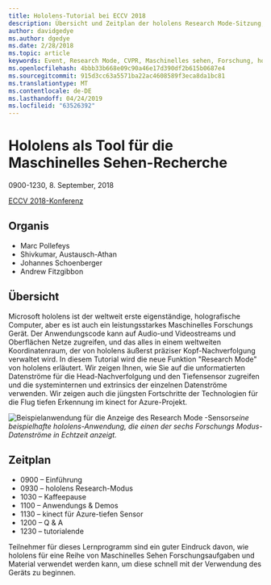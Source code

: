 ```yaml
---
title: Hololens-Tutorial bei ECCV 2018
description: Übersicht und Zeitplan der hololens Research Mode-Sitzung, die auf der ECCV-Konferenz am 8. September 2018 übermittelt werden soll.
author: davidgedye
ms.author: dgedye
ms.date: 2/28/2018
ms.topic: article
keywords: Event, Research Mode, CVPR, Maschinelles sehen, Forschung, hololens
ms.openlocfilehash: 4bbb33b668e09c90a46e17d390df2b615b0687e4
ms.sourcegitcommit: 915d3cc63a5571ba22ac4608589f3eca8da1bc81
ms.translationtype: MT
ms.contentlocale: de-DE
ms.lasthandoff: 04/24/2019
ms.locfileid: "63526392"
---
```

# <a name="hololens-as-a-tool-for-computer-vision-research"></a>Hololens als Tool für die Maschinelles Sehen-Recherche
0900-1230, 8. September, 2018

[ECCV 2018-Konferenz](https://eccv2018.org)

## <a name="organizers"></a>Organis
* Marc Pollefeys
* Shivkumar, Austausch-Athan
* Johannes Schoenberger
* Andrew Fitzgibbon

## <a name="overview"></a>Übersicht
Microsoft hololens ist der weltweit erste eigenständige, holografische Computer, aber es ist auch ein leistungsstarkes Maschinelles Forschungs Gerät.
Der Anwendungscode kann auf Audio-und Videostreams und Oberflächen Netze zugreifen, und das alles in einem weltweiten Koordinatenraum, der von hololens äußerst präziser Kopf-Nachverfolgung verwaltet wird. In diesem Tutorial wird die neue Funktion "Research Mode" von hololens erläutert.
Wir zeigen Ihnen, wie Sie auf die unformatierten Datenströme für die Head-Nachverfolgung und den Tiefensensor zugreifen und die systeminternen und extrinsics der einzelnen Datenströme verwenden.  Wir zeigen auch die jüngsten Fortschritte der Technologien für die Flug tiefen Erkennung im kinect for Azure-Projekt.

![Beispielanwendung für die Anzeige des Research Mode](images/sensor-stream-viewer.jpg)
-Sensors*eine beispielhafte hololens-Anwendung, die einen der sechs Forschungs Modus-Datenströme in Echtzeit anzeigt.*

## <a name="schedule"></a>Zeitplan
* 0900 – Einführung
* 0930 – hololens Research-Modus
* 1030 – Kaffeepause
* 1100 – Anwendungs & Demos
* 1130 – kinect für Azure-tiefen Sensor
* 1200 – Q & A
* 1230 – tutorialende

Teilnehmer für dieses Lernprogramm sind ein guter Eindruck davon, wie hololens für eine Reihe von Maschinelles Sehen Forschungsaufgaben und Material verwendet werden kann, um diese schnell mit der Verwendung des Geräts zu beginnen.
